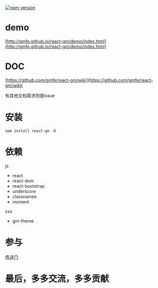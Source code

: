 [![npm version](https://badge.fury.io/js/react-gm.svg)](https://badge.fury.io/js/react-gm)

# demo
[http://gmfe.github.io/react-gm/demo/index.html](http://gmfe.github.io/react-gm/demo/index.html)

# DOC
[https://github.com/gmfe/react-gm/wiki](https://github.com/gmfe/react-gm/wiki)

有其他文档需求则提issue

# 安装
`npm install react-gm -D`

# 依赖

js
- react
- react-dom
- react-bootstrap
- underscore
- classnames
- moment

css
- gm-theme

# 参与
[传送门](./README.dev.md)

# 最后，多多交流，多多贡献
